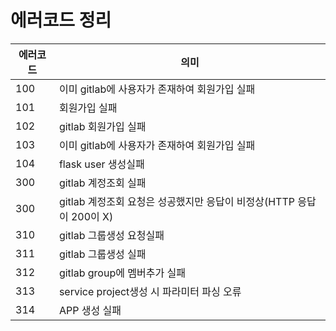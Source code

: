 # 에러코드 정리

| 에러코드 | 의미 | 
| --------- | --------- |
| 100 | 이미 gitlab에 사용자가 존재하여 회원가입 실패 |
| 101 | 회원가입 실패 |
| 102 | gitlab 회원가입 실패 |
| 103 | 이미 gitlab에 사용자가 존재하여 회원가입 실패 |
| 104 | flask user 생성실패 |
| 300 | gitlab 계정조회 실패 |
| 300 | gitlab 계정조회 요청은 성공했지만 응답이 비정상(HTTP 응답이 200이 X) |
| 310 | gitlab 그룹생성 요청실패 |
| 311 | gitlab 그룹생성 실패 |
| 312 | gitlab group에 멤버추가 실패 |
| 313 | service project생성 시 파라미터 파싱 오류 |
| 314 | APP 생성 실패 |